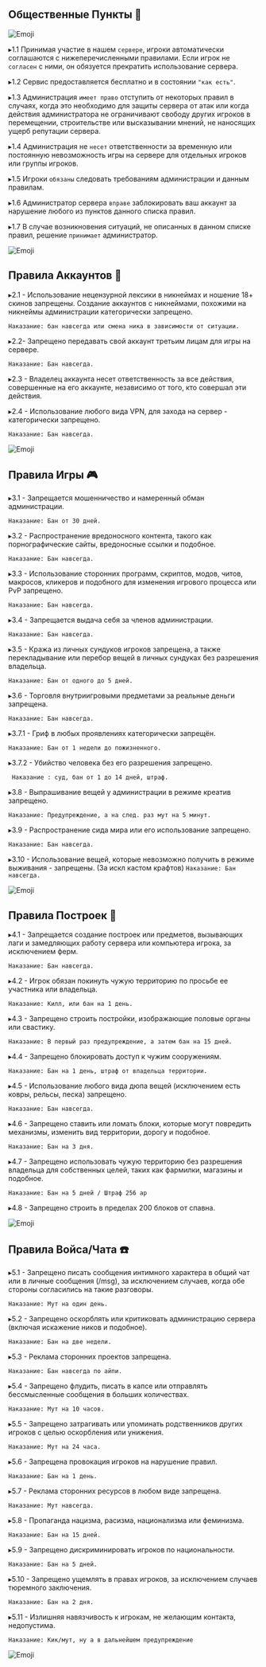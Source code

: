 ## Общественные Пункты 📜

<img src="/line1.webp" alt="Emoji">

 ▸1.1  Принимая участие в нашем `сервере`, игроки автоматически соглашаются с нижеперечисленными правилами. Если игрок не `согласен` с ними, он обязуется прекратить использование сервера.

 ▸1.2 Сервис предоставляется бесплатно и в состоянии `"как есть"`.

 ▸1.3 Администрация `имеет право` отступить от некоторых правил в случаях, когда это необходимо для защиты сервера от атак или когда действия администратора не ограничивают свободу других игроков в перемещении, строительстве или высказывании мнений, не наносящих ущерб репутации сервера.

 ▸1.4 Администрация не `несет` ответственности за временную или постоянную невозможность игры на сервере для отдельных игроков или группы игроков.
 
 ▸1.5 Игроки `обязаны` следовать требованиям администрации и данным правилам.

 ▸1.6 Администратор сервера `вправе` заблокировать ваш аккаунт за нарушение любого из пунктов данного списка правил.

 ▸1.7 В случае возникновения ситуаций, не описанных в данном списке правил, решение `принимает` администратор. 

<img src="/line2.webp" alt="Emoji">

## Правила Аккаунтов 👥

▸2.1 - Использование нецензурной лексики в никнеймах и ношение 18+ скинов запрещены. Создание аккаунтов с никнеймами, похожими на никнеймы администрации категорически запрещено.

```Наказание: бан навсегда или смена ника в зависимости от ситуации.```


▸2.2- Запрещено передавать свой аккаунт третьим лицам для игры на сервере.

```Наказание: Бан навсегдa.```


▸2.3 - Владелец аккаунта несет ответственность за все действия, совершенные на его аккаунте, независимо от того, кто совершал эти действия.

▸2.4 - Использование любого вида VPN, для захода на сервер - категорически запрещено.

```Наказание: Бан навсегда.```  

<img src="/line1.webp" alt="Emoji">

## Правила Игры 🎮
▸3.1 - Запрещается мошенничество и намеренный обман администрации.

```Наказание: Бан от 30 дней.```


▸3.2 - Распространение вредоносного контента, такого как порнографические сайты, вредоносные ссылки и подобное.

```Наказание: Бан навсегда.```


▸3.3 - Использование сторонних программ, скриптов, модов, читов, макросов, кликеров и подобного для изменения игрового процесса или PvP запрещено.

```Наказание: Бан навсегда.```


▸3.4 - Запрещается выдача себя за членов администрации.

```Наказание: Бан навсегда.```


▸3.5 - Кража из личных сундуков игроков запрещена, а также перекладывание или перебор вещей в личных сундуках без разрешения владельца.

```Наказание: Бан от одного до 5 дней.```


▸3.6 - Торговля внутриигровыми предметами за реальные деньги запрещена.

```Наказание: Бан навсегда.```


▸3.7.1 - Гриф в любых проявлениях категорически запрещён.

```Наказание: Бан от 1 недели до пожизненного.```


▸3.7.2 - Убийство человека без его разрешения запрещено.

``` Наказание : суд, бан от 1 до 14 дней, штраф.```


▸3.8 - Выпрашивание вещей у администрации в режиме креатив запрещено.

```Наказание: Предупреждение, а на след. раз мут на 5 минут.```

▸3.9 - Распространение сида мира или его использование запрещено.

```Наказание: Бан навсегда.```


▸3.10 - Использование вещей, которые невозможно получить в режиме выживания - запрещены. (За искл кастом крафтов)
```Наказание: Бан навсегда.```

<img src="/line2.webp" alt="Emoji">

## Правила Построек 🏦

▸4.1 - Запрещается создание построек или предметов, вызывающих лаги и замедляющих работу сервера или компьютера игрока, за исключением ферм.

```Наказание: Бан навсегда.```


▸4.2 - Игрок обязан покинуть чужую территорию по просьбе ее участника или владельца.

```Наказание: Килл, или бан на 1 день.```


▸4.3 - Запрещено строить постройки, изображающие половые органы или свастику.

```Наказание: В первый раз предупреждение, а затем бан на 15 дней.```


▸4.4 - Запрещено блокировать доступ к чужим сооружениям.

```Наказание: Бан на 1 день, штраф от владельца территории.```


▸4.5 - Использование любого вида дюпа вещей (исключением есть ковры, рельсы, песка) запрещено.

```Наказание: Бан навсегда.```


▸4.6 - Запрещено ставить или ломать блоки, которые могут повредить механизмы, изменить вид территории, дорогу и подобное.

```Наказание: Бан на 3 дня.```


▸4.7 - Запрещено использовать чужую территорию без разрешения владельца для собственных целей, таких как фармилки, магазины и подобное.

```Наказание: Бан на 5 дней / Штраф 256 ар ```


▸4.8 - Запрещено строить в пределах 200 блоков от спавна.

<img src="/line1.webp" alt="Emoji">

## Правила Войса/Чата ☎️

▸5.1 - Запрещено писать сообщения интимного характера в общий чат или в личные сообщения (/msg), за исключением случаев, когда обе стороны согласились на такие разговоры.

```Наказание: Мут на один день.```


▸5.2 - Запрещено оскорблять или критиковать администрацию сервера (включая искажение ников и подобное).

```Наказание: Бан на две недели.```


▸5.3 - Реклама сторонних проектов запрещена.

```Наказание: Бан навсегда по айпи.```


▸5.4 - Запрещено флудить, писать в капсе или отправлять бессмысленные сообщения в больших количествах.

```Наказание: Мут на 10 часов.```


▸5.5 - Запрещено затрагивать или упоминать родственников других игроков с целью оскорбления или унижения.

```Наказание: Мут на 24 часа.```


▸5.6 - Запрещена провокация игроков на нарушение правил.

```Наказание: Бан на 1 день.```


▸5.7 - Реклама сторонних ресурсов в любом виде запрещена.

```Наказание: Мут навсегда.```


▸5.8 - Пропаганда нацизма, расизма, национализма или феминизма.

```Наказание: Бан на 15 дней.```


▸5.9 - Запрещено дискриминировать игроков по национальности.

```Наказание: Бан на 5 дней.```


▸5.10 - Запрещено ущемлять в правах игроков, за исключением случаев тюремного заключения.

```Наказание: Бан на 2 дня.```


▸5.11 - Излишняя навязчивость к игрокам, не желающим контакта, недопустима.

```Наказание: Кик/мут, ну а в дальнейшем предупреждение```

<img src="/line2.webp" alt="Emoji">